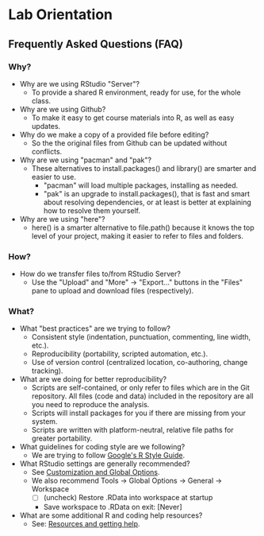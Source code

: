 # Lab Orientation

## Frequently Asked Questions (FAQ)

### Why?

- Why are we using RStudio "Server"?
  - To provide a shared R environment, ready for use, for the whole class.
- Why are we using Github?
  - To make it easy to get course materials into R, as well as easy updates.
- Why do we make a copy of a provided file before editing? 
  - So the the original files from Github can be updated without conflicts.
- Why are we using "pacman" and "pak"?
  - These alternatives to install.packages() and library() are smarter and 
    easier to use.
    - "pacman" will load multiple packages, installing as needed.
    - "pak" is an upgrade to install.packages(), that is fast and smart about 
      resolving dependencies, or at least is better at explaining how to 
      resolve them yourself.
- Why are we using "here"?
  - here() is a smarter alternative to file.path() because it knows the top 
    level of your project, making it easier to refer to files and folders.

### How?

- How do we transfer files to/from RStudio Server?
  - Use the "Upload" and "More" -> "Export..." buttons in the "Files" pane 
    to upload and download files (respectively).

### What?

- What "best practices" are we trying to follow?
  - Consistent style (indentation, punctuation, commenting, line width, etc.).
  - Reproducibility (portability, scripted automation, etc.).
  - Use of version control (centralized location, co-authoring, change tracking).
- What are we doing for better reproducibility?
  - Scripts are self-contained, or only refer to files which are in the Git 
    repository. All files (code and data) included in the repository are all 
    you need to reproduce the analysis.
  - Scripts will install packages for you if there are missing from your system.
  - Scripts are written with platform-neutral, relative file paths for 
    greater portability.
- What guidelines for coding style are we following?
  - We are trying to follow [Google's R Style Guide](https://google.github.io/styleguide/Rguide.html).
- What RStudio settings are generally recommended?
  - See [Customization and Global Options](https://github.com/deohs/r_onramp/blob/main/Introduction.md#customization-and-global-options).
  - We also recommend Tools -> Global Options -> General -> Workspace
    - [ ] (uncheck) Restore .RData into workspace at startup
    - Save workspace to .RData on exit: [Never]
- What are some additional R and coding help resources?
    - See: [Resources and getting help](https://github.com/deohs/r_onramp/blob/main/r_resources_and_getting_help.md).
